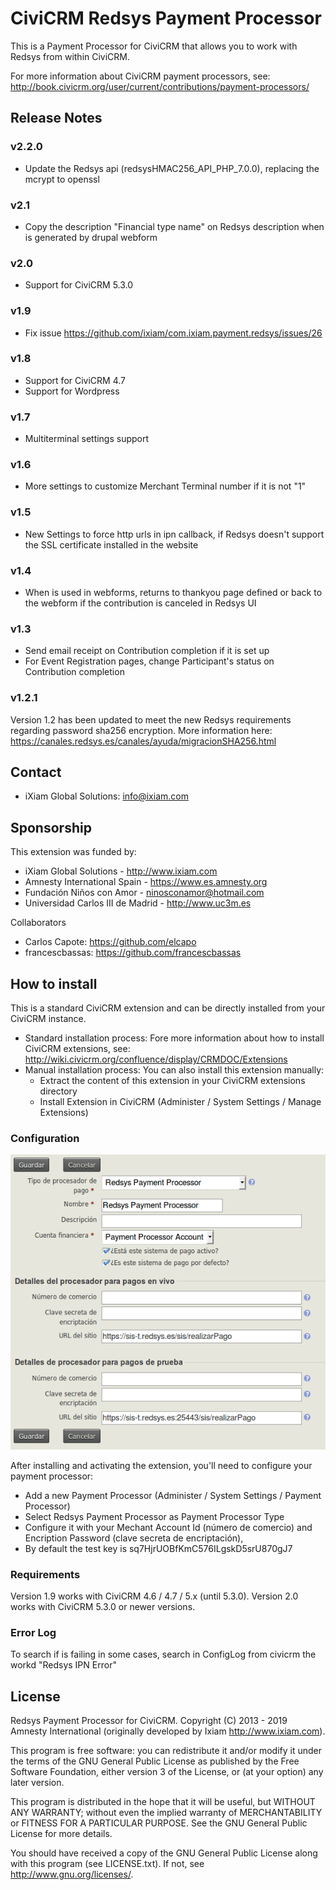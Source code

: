 # CiviCRM Redsys Payment Processor #

This is a Payment Processor for CiviCRM that allows you to work with Redsys from within CiviCRM.

For more information about CiviCRM payment processors, see:
http://book.civicrm.org/user/current/contributions/payment-processors/

## Release Notes ##

### v2.2.0 ###

- Update the Redsys api (redsysHMAC256_API_PHP_7.0.0), replacing the mcrypt to openssl

### v2.1 ###

- Copy the description "Financial type name" on Redsys description when is generated by drupal webform

### v2.0 ###

- Support for CiviCRM 5.3.0

### v1.9 ###

- Fix issue https://github.com/ixiam/com.ixiam.payment.redsys/issues/26

### v1.8 ###

- Support for CiviCRM 4.7
- Support for Wordpress

### v1.7 ###

- Multiterminal settings support

### v1.6 ###

- More settings to customize Merchant Terminal number if it is not "1"

### v1.5 ###

- New Settings to force http urls in ipn callback, if Redsys doesn't support the SSL certificate installed in the website

### v1.4 ###

- When is used in webforms, returns to thankyou page defined or back to the webform if the contribution is canceled in Redsys UI

### v1.3 ###

- Send email receipt on Contribution completion if it is set up
- For Event Registration pages, change Participant's status on Contribution completion

### v1.2.1 ###

Version 1.2 has been updated to meet the new Redsys requirements regarding password sha256 encryption.
More information here: https://canales.redsys.es/canales/ayuda/migracionSHA256.html

## Contact ##

* iXiam Global Solutions: <info@ixiam.com>

## Sponsorship ##

This extension was funded by:

* iXiam Global Solutions - <http://www.ixiam.com>
* Amnesty International Spain - <https://www.es.amnesty.org>
* Fundación Niños con Amor - <ninosconamor@hotmail.com>
* Universidad Carlos III de Madrid - <http://www.uc3m.es>

Collaborators

* Carlos Capote: <https://github.com/elcapo>
* francescbassas: <https://github.com/francescbassas>

## How to install ##

This is a standard CiviCRM extension and can be directly installed from your CiviCRM instance.

* Standard installation process: Fore more information about how to install CiviCRM extensions, see: http://wiki.civicrm.org/confluence/display/CRMDOC/Extensions
* Manual installation process: You can also install this extension manually:
  * Extract the content of this extension in your CiviCRM extensions directory
  * Install Extension in CiviCRM (Administer / System Settings / Manage Extensions)

### Configuration ###

![Screenshot](https://raw.githubusercontent.com/amnesty/civicrm-redsys/master/res/payment-processor-config.png "Screenshot")

After installing and activating the extension, you'll need to configure your payment processor:

* Add a new Payment Processor (Administer / System Settings / Payment Processor)
* Select Redsys Payment Processor as Payment Processor Type
* Configure it with your Mechant Account Id (número de comercio) and Encription Password (clave secreta de encriptación),
 * By default the test key is sq7HjrUOBfKmC576ILgskD5srU870gJ7

### Requirements ###

Version 1.9 works with CiviCRM 4.6 / 4.7 / 5.x (until 5.3.0).
Version 2.0 works with CiviCRM 5.3.0 or newer versions.

### Error Log

To search if is failing in some cases, search in ConfigLog from civicrm the workd "Redsys IPN Error"

## License ##

Redsys Payment Processor for CiviCRM. Copyright (C) 2013 - 2019 Amnesty International (originally developed by Ixiam http://www.ixiam.com).

This program is free software: you can redistribute it and/or modify it under the terms of the GNU General Public License as published by the Free Software Foundation, either version 3 of the License, or (at your option) any later version.

This program is distributed in the hope that it will be useful, but WITHOUT ANY WARRANTY; without even the implied warranty of MERCHANTABILITY or FITNESS FOR A PARTICULAR PURPOSE. See the GNU General Public License for more details.

You should have received a copy of the GNU General Public License along with this program (see LICENSE.txt). If not, see http://www.gnu.org/licenses/.
